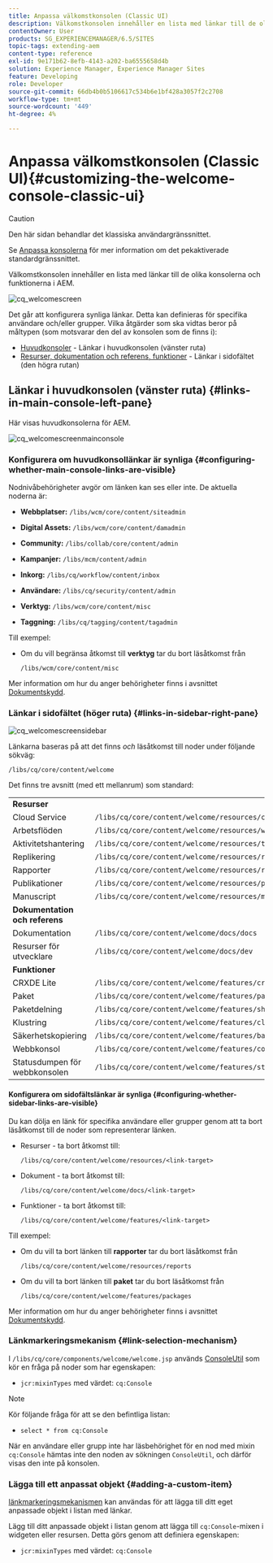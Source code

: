```yaml
---
title: Anpassa välkomstkonsolen (Classic UI)
description: Välkomstkonsolen innehåller en lista med länkar till de olika konsolerna och funktionerna i AEM
contentOwner: User
products: SG_EXPERIENCEMANAGER/6.5/SITES
topic-tags: extending-aem
content-type: reference
exl-id: 9e171b62-8efb-4143-a202-ba6555658d4b
solution: Experience Manager, Experience Manager Sites
feature: Developing
role: Developer
source-git-commit: 66db4b0b5106617c534b6e1bf428a3057f2c2708
workflow-type: tm+mt
source-wordcount: '449'
ht-degree: 4%

---
```


# Anpassa välkomstkonsolen (Classic UI){#customizing-the-welcome-console-classic-ui}

>[!CAUTION]
>
>Den här sidan behandlar det klassiska användargränssnittet.
>
>Se [Anpassa konsolerna](/help/sites-developing/customizing-consoles-touch.md) för mer information om det pekaktiverade standardgränssnittet.

Välkomstkonsolen innehåller en lista med länkar till de olika konsolerna och funktionerna i AEM.

![cq_welcomescreen](assets/cq_welcomescreen.png)

Det går att konfigurera synliga länkar. Detta kan definieras för specifika användare och/eller grupper. Vilka åtgärder som ska vidtas beror på måltypen (som motsvarar den del av konsolen som de finns i):

* [Huvudkonsoler](#links-in-main-console-left-pane) - Länkar i huvudkonsolen (vänster ruta)
* [Resurser, dokumentation och referens, funktioner](#links-in-sidebar-right-pane) - Länkar i sidofältet (den högra rutan)

## Länkar i huvudkonsolen (vänster ruta) {#links-in-main-console-left-pane}

Här visas huvudkonsolerna för AEM.

![cq_welcomescreenmainconsole](assets/cq_welcomescreenmainconsole.png)

### Konfigurera om huvudkonsollänkar är synliga {#configuring-whether-main-console-links-are-visible}

Nodnivåbehörigheter avgör om länken kan ses eller inte. De aktuella noderna är:

* **Webbplatser:** `/libs/wcm/core/content/siteadmin`

* **Digital Assets:** `/libs/wcm/core/content/damadmin`

* **Community:** `/libs/collab/core/content/admin`

* **Kampanjer:** `/libs/mcm/content/admin`

* **Inkorg:** `/libs/cq/workflow/content/inbox`

* **Användare:** `/libs/cq/security/content/admin`

* **Verktyg:** `/libs/wcm/core/content/misc`

* **Taggning:** `/libs/cq/tagging/content/tagadmin`

Till exempel:

* Om du vill begränsa åtkomst till **verktyg** tar du bort läsåtkomst från

  `/libs/wcm/core/content/misc`

Mer information om hur du anger behörigheter finns i avsnittet [Dokumentskydd](/help/sites-administering/security.md).

### Länkar i sidofältet (höger ruta) {#links-in-sidebar-right-pane}

![cq_welcomescreensidebar](assets/cq_welcomescreensidebar.png)

Länkarna baseras på att det finns *och* läsåtkomst till noder under följande sökväg:

`/libs/cq/core/content/welcome`

Det finns tre avsnitt (med ett mellanrum) som standard:

<table>
 <tbody>
  <tr>
   <td><strong>Resurser</strong></td>
   <td> </td>
  </tr>
  <tr>
   <td> Cloud Service</td>
   <td><code>/libs/cq/core/content/welcome/resources/cloudservices</code></td>
  </tr>
  <tr>
   <td> Arbetsflöden</td>
   <td><code>/libs/cq/core/content/welcome/resources/workflows</code></td>
  </tr>
  <tr>
   <td> Aktivitetshantering</td>
   <td><code>/libs/cq/core/content/welcome/resources/taskmanager</code></td>
  </tr>
  <tr>
   <td> Replikering</td>
   <td><code>/libs/cq/core/content/welcome/resources/replication</code></td>
  </tr>
  <tr>
   <td> Rapporter</td>
   <td><code>/libs/cq/core/content/welcome/resources/reports</code></td>
  </tr>
  <tr>
   <td> Publikationer</td>
   <td><code>/libs/cq/core/content/welcome/resources/publishingadmin</code></td>
  </tr>
  <tr>
   <td> Manuscript</td>
   <td><code>/libs/cq/core/content/welcome/resources/manuscriptsadmin</code></td>
  </tr>
  <tr>
   <td><strong>Dokumentation och referens</strong></td>
   <td> </td>
  </tr>
  <tr>
   <td> Dokumentation</td>
   <td><code>/libs/cq/core/content/welcome/docs/docs</code></td>
  </tr>
  <tr>
   <td> Resurser för utvecklare</td>
   <td><code>/libs/cq/core/content/welcome/docs/dev</code></td>
  </tr>
  <tr>
   <td><strong>Funktioner</strong></td>
   <td> </td>
  </tr>
  <tr>
   <td> CRXDE Lite</td>
   <td><code>/libs/cq/core/content/welcome/features/crxde</code></td>
  </tr>
  <tr>
   <td> Paket</td>
   <td><code>/libs/cq/core/content/welcome/features/packages</code></td>
  </tr>
  <tr>
   <td> Paketdelning</td>
   <td><code>/libs/cq/core/content/welcome/features/share</code></td>
  </tr>
  <tr>
   <td> Klustring</td>
   <td><code>/libs/cq/core/content/welcome/features/cluster</code></td>
  </tr>
  <tr>
   <td> Säkerhetskopiering</td>
   <td><code>/libs/cq/core/content/welcome/features/backup</code></td>
  </tr>
  <tr>
   <td> Webbkonsol<br /> </td>
   <td><code>/libs/cq/core/content/welcome/features/config</code></td>
  </tr>
  <tr>
   <td> Statusdumpen för webbkonsolen <br /> </td>
   <td><code>/libs/cq/core/content/welcome/features/statusdump</code></td>
  </tr>
 </tbody>
</table>

#### Konfigurera om sidofältslänkar är synliga {#configuring-whether-sidebar-links-are-visible}

Du kan dölja en länk för specifika användare eller grupper genom att ta bort läsåtkomst till de noder som representerar länken.

* Resurser - ta bort åtkomst till:

  `/libs/cq/core/content/welcome/resources/<link-target>`

* Dokument - ta bort åtkomst till:

  `/libs/cq/core/content/welcome/docs/<link-target>`

* Funktioner - ta bort åtkomst till:

  `/libs/cq/core/content/welcome/features/<link-target>`

Till exempel:

* Om du vill ta bort länken till **rapporter** tar du bort läsåtkomst från

  `/libs/cq/core/content/welcome/resources/reports`

* Om du vill ta bort länken till **paket** tar du bort läsåtkomst från

  `/libs/cq/core/content/welcome/features/packages`

Mer information om hur du anger behörigheter finns i avsnittet [Dokumentskydd](/help/sites-administering/security.md).

### Länkmarkeringsmekanism {#link-selection-mechanism}

I `/libs/cq/core/components/welcome/welcome.jsp` används [ ConsoleUtil](https://helpx.adobe.com/experience-manager/6-5/sites/developing/using/reference-materials/javadoc/com/day/cq/commons/ConsoleUtil.html) som kör en fråga på noder som har egenskapen:

* `jcr:mixinTypes` med värdet: `cq:Console`

>[!NOTE]
>
>Kör följande fråga för att se den befintliga listan:
>
>* `select * from cq:Console`
>

När en användare eller grupp inte har läsbehörighet för en nod med mixin `cq:Console` hämtas inte den noden av sökningen `ConsoleUtil`, och därför visas den inte på konsolen.

### Lägga till ett anpassat objekt {#adding-a-custom-item}

[länkmarkeringsmekanismen](#link-selection-mechanism) kan användas för att lägga till ditt eget anpassade objekt i listan med länkar.

Lägg till ditt anpassade objekt i listan genom att lägga till `cq:Console`-mixen i widgeten eller resursen. Detta görs genom att definiera egenskapen:

* `jcr:mixinTypes` med värdet: `cq:Console`
